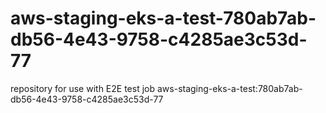 # aws-staging-eks-a-test-780ab7ab-db56-4e43-9758-c4285ae3c53d-77
repository for use with E2E test job aws-staging-eks-a-test:780ab7ab-db56-4e43-9758-c4285ae3c53d-77
